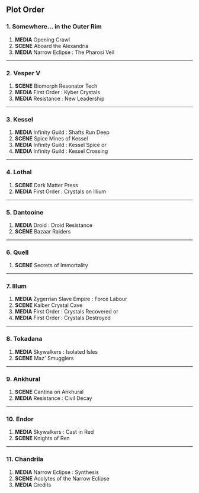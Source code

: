 ## Plot Order

### 1. Somewhere... in the Outer Rim

1. **MEDIA** Opening Crawl
1. **SCENE** Aboard the Alexandria
1. **MEDIA** Narrow Eclipse : The Pharosi Veil

---

### 2. Vesper V

1. **SCENE** Biomorph Resonator Tech
1. **MEDIA** First Order : Kyber Crystals
1. **MEDIA** Resistance : New Leadership

---

### 3. Kessel

1. **MEDIA** Infinity Guild : Shafts Run Deep 
1. **SCENE** Spice Mines of Kessel
1. **MEDIA** Infinity Guild : Kessel Spice
or 
1. **MEDIA** Infinity Guild : Kessel Crossing

---

### 4. Lothal

1. **SCENE** Dark Matter Press 
1. **MEDIA** First Order : Crystals on Illium
---

### 5. Dantooine

1. **MEDIA** Droid : Droid Resistance 
1. **SCENE** Bazaar Raiders 

---

### 6. Quell

<!-- 1. **MEDIA** Narrow Eclipse : The Eternal Eclipse -->

1. **SCENE** Secrets of Immortality

---

### 7. Illum

1. **MEDIA** Zygerrian Slave Empire : Force Labour
1. **SCENE** Kaiber Crystal Cave
1. **MEDIA** First Order : Crystals Recovered
or
1. **MEDIA** First Order : Crystals Destroyed

---

### 8. Tokadana

1. **MEDIA** Skywalkers : Isolated Isles
1. **SCENE** Maz' Smugglers

---

### 9. Ankhural

1. **SCENE** Cantina on Ankhural
1. **MEDIA** Resistance : Civil Decay

---

### 10. Endor

1. **MEDIA** Skywalkers : Cast in Red
1. **SCENE** Knights of Ren

---

### 11. Chandrila

1. **MEDIA** Narrow Eclipse : Synthesis
1. **SCENE** Acolytes of the Narrow Eclipse
1. **MEDIA** Credits